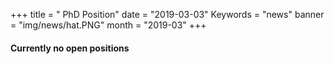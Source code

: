 +++
title = " PhD Position"
date = "2019-03-03"
Keywords = "news"
banner = "img/news/hat.PNG"
month = "2019-03"
+++
<!--more-->


#### Currently no open positions